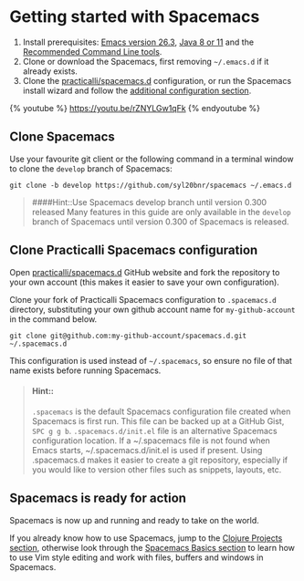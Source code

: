 # Getting started with Spacemacs

1. Install prerequisites: [Emacs version 26.3](/before-you-start/install-emacs.html), [Java 8 or 11](/before-you-start/install-emacs.html) and the [Recommended Command Line tools](/before-you-start/recommended-command-line-tools.md).
2. Clone or download the Spacemacs, first removing `~/.emacs.d` if it already exists.
3. Clone the [practicalli/spacemacs.d](https://github.com/practicalli/spacemacs.d/) configuration, or run the Spacemacs install wizard and follow the [additional configuration section](additional-configuration.md).

{% youtube %}
https://youtu.be/rZNYLGw1qFk
{% endyoutube %}

## Clone Spacemacs
Use your favourite git client or the following command in a terminal window to clone the `develop` branch of Spacemacs:

```
git clone -b develop https://github.com/syl20bnr/spacemacs ~/.emacs.d
```

> ####Hint::Use Spacemacs develop branch until version 0.300 released
> Many features in this guide are only available in the `develop` branch of Spacemacs until version 0.300 of Spacemacs is released.


##  Clone Practicalli Spacemacs configuration
Open [practicalli/spacemacs.d](https://github.com/practicalli/spacemacs.d/) GitHub website and fork the repository to your own account (this makes it easier to save your own configuration).

Clone your fork of Practicalli Spacemacs configuration to `.spacemacs.d` directory, substituting your own github account name for `my-github-account` in the command below.

```shell
git clone git@github.com:my-github-account/spacemacs.d.git ~/.spacemacs.d
```

This configuration is used instead of `~/.spacemacs`, so ensure no file of that name exists before running Spacemacs.


> #### Hint::
> `.spacemacs` is the default Spacemacs configuration file created when Spacemacs is first run. This file can be backed up at a GitHub Gist, `SPC g g b`.
> `.spacemacs.d/init.el` file is an alternative Spacemacs configuration location. If a ~/.spacemacs file is not found when Emacs starts, ~/.spacemacs.d/init.el is used if present.
> Using .spacemacs.d makes it easier to create a git repository, especially if you would like to version other files such as snippets, layouts, etc.


## Spacemacs is ready for action
Spacemacs is now up and running and ready to take on the world.

If you already know how to use Spacemacs, jump to the [Clojure Projects section](/clojure-projects/index.html), otherwise look through the [Spacemacs Basics section](/spacemacs-basics/index.html) to learn how to use Vim style editing and work with files, buffers and windows in Spacemacs.
